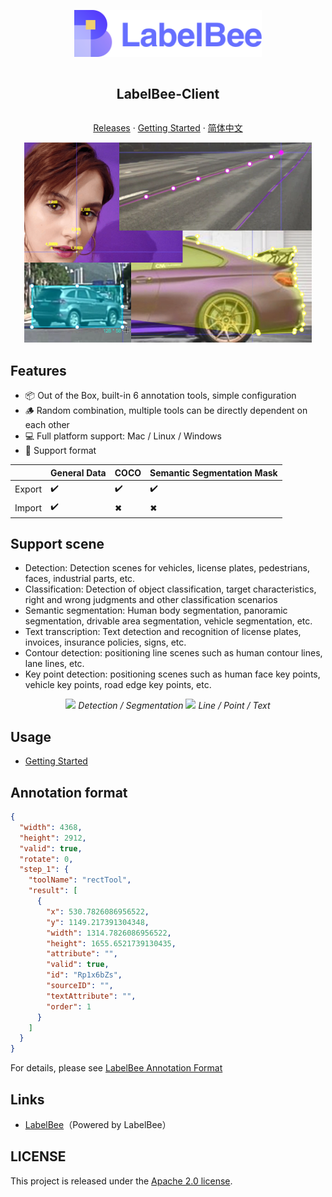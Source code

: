 
<div align="center">
<article style="display: flex; flex-direction: column; align-items: center; justify-content: center;">
    <p align="center"><img width="300" src="./src/assets/logo.svg" /></p>
    <h1 style="width: 100%; text-align: center;">LabelBee-Client</h1>
    <p>
        <a href="https://github.com/open-mmlab/labelbee-client/releases">Releases</a>
        ·
        <a href="./docs/README.md" >Getting Started</a>
        ·
        <a href="./README_zh-CN.md" >简体中文</a>
    </p>
</article>
<img src="./docs/assets/main.png">

</div>

## Features

- 📦 Out of the Box, built-in 6 annotation tools, simple configuration
- 🪵  Random combination, multiple tools can be directly dependent on each other
- 💻 Full platform support: Mac / Linux / Windows
- 🏁 Support format

|         | General Data  | COCO  | Semantic Segmentation Mask  |
| ------- | ------------- |-------| --------------------------- |
| Export  |    ✔️          | ✔️     |                ✔️            |
| Import  |    ✔️          | ✖     |                ✖            |

## Support scene

- Detection: Detection scenes for vehicles, license plates, pedestrians, faces, industrial parts, etc.
- Classification: Detection of object classification, target characteristics, right and wrong judgments and other classification scenarios
- Semantic segmentation: Human body segmentation, panoramic segmentation, drivable area segmentation, vehicle segmentation, etc.
- Text transcription: Text detection and recognition of license plates, invoices, insurance policies, signs, etc.
- Contour detection: positioning line scenes such as human contour lines, lane lines, etc.
- Key point detection: positioning scenes such as human face key points, vehicle key points, road edge key points, etc.

<p align="center">
  <img src="./docs/assets/annotation-detection-segmentation.gif">
  <i style="text-align: center;">Detection / Segmentation </i>
  
  <img src="./docs/assets/annotation-line-point-text.gif">
  <i style="text-align: center;">Line / Point / Text </i>

</p> 

## Usage

-  [Getting Started](./docs/README.md) 

## Annotation format

```json
{
  "width": 4368,
  "height": 2912,
  "valid": true,
  "rotate": 0,
  "step_1": {
    "toolName": "rectTool",
    "result": [
      {
        "x": 530.7826086956522,
        "y": 1149.217391304348,
        "width": 1314.7826086956522,
        "height": 1655.6521739130435,
        "attribute": "",
        "valid": true,
        "id": "Rp1x6bZs",
        "sourceID": "",
        "textAttribute": "",
        "order": 1
      }
    ]
  }
}
```
For details, please see [LabelBee Annotation Format](./docs/annotation/README.md)

## Links

- [LabelBee](https://github.com/open-mmlab/labelbee)（Powered by LabelBee）

## LICENSE

This project is released under the [Apache 2.0 license](./LICENSE).
